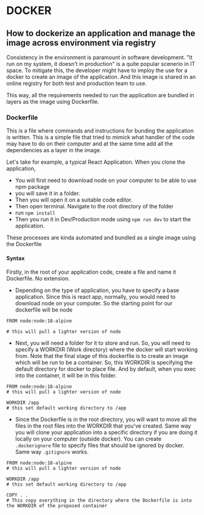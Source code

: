 # DOCKER
## How to dockerize an application and manage the image across environment via registry
Consistency in the environment is paramount in software development. "It run on my system, it doesn't in production" is a quite popular scenerio in IT space. To mitigate this, the developer might have to imploy the use for a docker to create an image of the application. And this image is shared in an online registry for both test and production team to use. 

This way, all the requirements needed to run the application are bundled in layers as the image using Dockerfile.

### Dockerfile
This is a file where commands and instructions for bunding the application is written. This is a simple file that tried to mimick what handler of the code may have to do on their computer and at the same time add all the dependencies as a layer in the image.

Let's take for example, a typical React Application. When you clone the application, 
- You will first need to download node on your computer to be able to use npm package
- you will save it in a folder. 
- Then you will open it on a suitable code editor. 
- Then open terminal. Navigate to the root directory of the folder
- run `` npm install ``
- Then you run it in Dev/Production mode using `` npm run dev `` to start the application.

These processes are kinda automated and bundled as a single image using the Dockerfile

#### Syntax
Firstly, in the root of your application code, create a file and name it Dockerfile. No extension. 

- Depending on the type of application, you have to specify a base application. Since this is react app, normally, you would need to download node on your computer. So the starting point for our dockerfile will be node
```
FROM node:node:18-alpine

# this will pull a lighter version of node

```
- Next, you will need a folder for it to store and run. So, you will need to specify a WORKDIR (Work directory) where the docker will start working from. Note that the final stage of this dockerfile is to create an image which will be run to be a container. So, this WORKDIR is specifying the default directory for docker to place file. And by default, when you exec into the container, it will be in this folder.

```
FROM node:node:18-alpine
# this will pull a lighter version of node

WORKDIR /app
# this set default working directory to /app

```
- Since the Dockerfile is in the root directory, you will want to move all the files in the root files into the WORKDIR that you've created. Same way you will clone your application into a specific directory if you are doing it locally on your computer (outside docker). You can create `` .dockerignore `` file to specify files that should be ignored by docker. Same way `` .gitignore `` works.
```
FROM node:node:18-alpine
# this will pull a lighter version of node

WORKDIR /app
# this set default working directory to /app

COPY . .
# This copy everything in the directory where the Dockerfile is into the WORKDIR of the proposed container

```